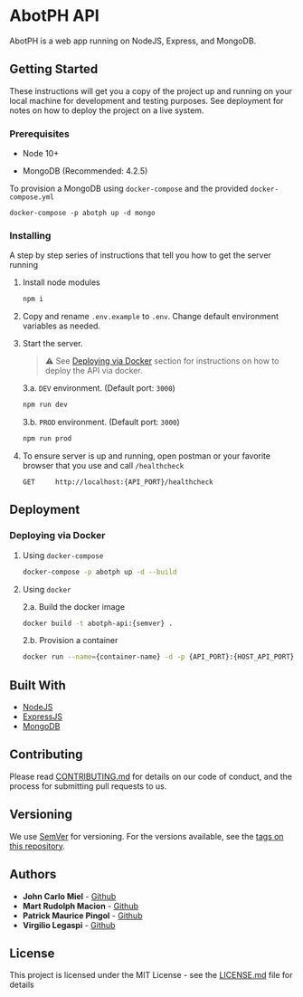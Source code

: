 # AbotPH API

AbotPH is a web app running on NodeJS, Express, and MongoDB.

## Getting Started

These instructions will get you a copy of the project up and running on your local machine for development and testing purposes. See deployment for notes on how to deploy the project on a live system.

### Prerequisites

- Node 10+

- MongoDB (Recommended: 4.2.5)

To provision a MongoDB using `docker-compose` and the provided `docker-compose.yml`

```
docker-compose -p abotph up -d mongo
```

### Installing

A step by step series of instructions that tell you how to get the server running

1. Install node modules

	```bash
	npm i
	```

2. Copy and rename `.env.example` to `.env`. Change default environment variables as needed.

3. Start the server.

	> :warning: See [Deploying via Docker](#deploying-via-docker) section for instructions on how to deploy the API via docker.

	3.a. `DEV` environment. (Default port: `3000`)

	```bash
	npm run dev
	```

	3.b. `PROD` environment. (Default port: `3000`)

	```bash
	npm run prod
	```

4. To ensure server is up and running, open postman or your favorite browser that you use and call `/healthcheck`

	```
	GET		http://localhost:{API_PORT}/healthcheck
	```

<!-- ## Running the tests

Explain how to run the automated tests for this system -->

## Deployment

### Deploying via Docker

1. Using `docker-compose`

	```bash
	docker-compose -p abotph up -d --build
	```

2. Using `docker`

	2.a. Build the docker image

	```bash
	docker build -t abotph-api:{semver} .
	```

	2.b. Provision a container

	```bash
	docker run --name={container-name} -d -p {API_PORT}:{HOST_API_PORT} abotph-api:{semver}
	```

## Built With

* [NodeJS](https://https://nodejs.org/)
* [ExpressJS](https://github.com/expressjs/express/)
* [MongoDB](https://www.mongodb.com/)

## Contributing

Please read [CONTRIBUTING.md](https://gist.github.com/PurpleBooth/b24679402957c63ec426) for details on our code of conduct, and the process for submitting pull requests to us.

## Versioning

We use [SemVer](http://semver.org/) for versioning. For the versions available, see the [tags on this repository](https://github.com/your/project/tags). 

## Authors

* **John Carlo Miel** - [Github](https://github.com/johncarlomiel)
* **Mart Rudolph Macion** - [Github](https://github.com/Martyce)
* **Patrick Maurice Pingol** - [Github](https://github.com/patrickpingol)
* **Virgilio Legaspi** - [Github](https://github.com/Verrrr)

<!-- See also the list of [contributors](https://github.com/your/project/contributors) who participated in this project. -->

## License

This project is licensed under the MIT License - see the [LICENSE.md](LICENSE.md) file for details

<!-- ## Acknowledgments

* Hat tip to anyone whose code was used
* Inspiration
* etc -->
